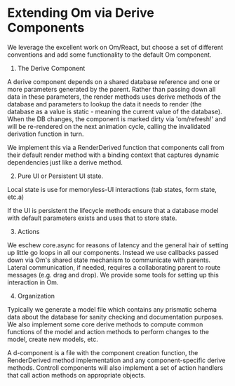 Extending Om via Derive Components
==================================

We leverage the excellent work on Om/React, but choose a set of
different conventions and add some functionality to the default Om
component.

1. The Derive Component

A derive component depends on a shared database reference and one or
more parameters generated by the parent.  Rather than passing down all
data in these parameters, the render methods uses derive methods of
the database and parameters to lookup the data it needs to render (the
database as a value is static - meaning the current value of the
database).  When the DB changes, the component is marked dirty via
'om/refresh!' and will be re-rendered on the next animation cycle,
calling the invalidated derivation function in turn.

We implement this via a RenderDerived function that components
call from their default render method with a binding context that
captures dynamic dependencies just like a derive method.  

2. Pure UI or Persistent UI state.

Local state is use for memoryless-UI interactions (tab states, form
state, etc.a)

If the UI is persistent the lifecycle methods ensure that a database
model with default parameters exists and uses that to store state.  

3. Actions

We eschew core.async for reasons of latency and the general hair of
setting up little go loops in all our components.  Instead we use
callbacks passed down via Om's shared state mechanism to communicate
with parents.  Lateral communication, if needed, requires a
collaborating parent to route messages (e.g. drag and drop).  We
provide some tools for setting up this interaction in Om.

4. Organization

Typically we generate a model file which contains any prismatic schema
data about the database for sanity checking and documentation
purposes.  We also implement some core derive methods to compute
common functions of the model and action methods to perform changes to
the model, create new models, etc.

A d-component is a file with the component creation function, the
RenderDerived method implementation and any component-specific derive
methods.  Controll components will also implement a set of action
handlers that call action methods on appropriate objects.

